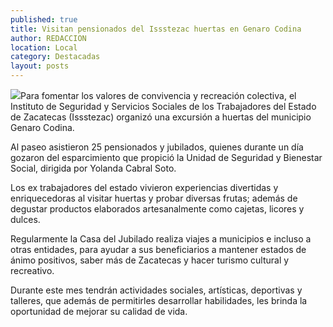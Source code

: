 ```yaml
---
published: true
title: Visitan pensionados del Issstezac huertas en Genaro Codina
author: REDACCION
location: Local
category: Destacadas
layout: posts
---
```


![](http://i.imgur.com/NGCFbKim.jpg)Para fomentar los valores de convivencia y recreación colectiva, el Instituto de Seguridad y Servicios Sociales de los Trabajadores del Estado de Zacatecas (Issstezac) organizó una excursión a huertas del municipio Genaro Codina.
 
Al paseo asistieron 25 pensionados y jubilados, quienes durante un día gozaron del esparcimiento que propició la Unidad de Seguridad y Bienestar Social, dirigida por Yolanda Cabral Soto.
 
Los ex trabajadores del estado vivieron experiencias divertidas y enriquecedoras al visitar huertas y probar diversas frutas; además de degustar productos elaborados artesanalmente como cajetas, licores y dulces.
 
Regularmente la Casa del Jubilado realiza viajes a municipios e incluso a otras entidades, para ayudar a sus beneficiarios a mantener estados de ánimo positivos, saber más de Zacatecas y hacer turismo cultural y recreativo.
 
Durante este mes tendrán actividades sociales, artísticas, deportivas y talleres, que además de permitirles desarrollar habilidades, les brinda la oportunidad de mejorar su calidad de vida.
